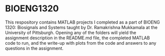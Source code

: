 # BIOENG1320
This respository contains MATLAB projects I completed as a part of BIOENG 1320: Biosignals and Systems taught by Dr. Ramakrishna Mukkamala at the University of Pittsburgh. Opening any of the folders will yield the assignment description in the README.md file, the completed MATLAB code to run, and the write-up with plots from the code and answers to any questions in the assignment.
